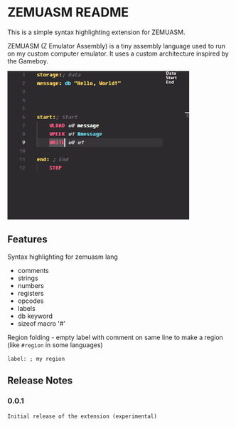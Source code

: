 # ZEMUASM README

This is a simple syntax highlighting extension for ZEMUASM.

ZEMUASM (Z Emulator Assembly) is a tiny assembly language used to run on my custom computer emulator.
It uses a custom architecture inspired by the Gameboy.

![Preview](images/preview.png)

## Features
Syntax highlighting for zemuasm lang
- comments
- strings
- numbers
- registers
- opcodes
- labels
- db keyword
- sizeof macro '#'

Region folding
    - empty label with comment on same line to make a region (like `#region` in some languages)

    label: ; my region
    
## Release Notes

### 0.0.1
    Initial release of the extension (experimental)

